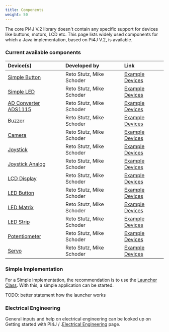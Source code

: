 ```yaml
---
title: Components
weight: 50
---
```


The core Pi4J V.2 library doesn't contain any specific support for devices like buttons, motors, LCD etc. This page lists widely used components
for which a Java implementation, based on Pi4J V.2, is available.

### Current available components

| Device(s)                     | Developed by          | Link              |
| :---                          | :---                  | :---              |
| [Simple Button](/documentation/device-examples/components/simplebutton) | Reto Stutz, Mike Schoder | [Example Devices](https://github.com/Pi4J/pi4j-example-components)|
| [Simple LED](/documentation/device-examples/components/simpleled) | Reto Stutz, Mike Schoder | [Example Devices](https://github.com/Pi4J/pi4j-example-components)|
| [AD Converter ADS1115](/documentation/device-examples/components/ads1115) | Reto Stutz, Mike Schoder | [Example Devices](https://github.com/Pi4J/pi4j-example-components)|
| [Buzzer](/documentation/device-examples/components/buzzer) | Reto Stutz, Mike Schoder | [Example Devices](https://github.com/Pi4J/pi4j-example-components)|
| [Camera](/documentation/device-examples/components/camera) | Reto Stutz, Mike Schoder | [Example Devices](https://github.com/Pi4J/pi4j-example-components)|
| [Joystick](/documentation/device-examples/components/joystick) | Reto Stutz, Mike Schoder | [Example Devices](https://github.com/Pi4J/pi4j-example-components)|
| [Joystick Analog](/documentation/device-examples/components/joystickanalog) | Reto Stutz, Mike Schoder | [Example Devices](https://github.com/Pi4J/pi4j-example-components)|
| [LCD Display](/documentation/device-examples/components/lcddisplay) | Reto Stutz, Mike Schoder | [Example Devices](https://github.com/Pi4J/pi4j-example-components)|
| [LED Button](/documentation/device-examples/components/ledbutton) | Reto Stutz, Mike Schoder | [Example Devices](https://github.com/Pi4J/pi4j-example-components)|
| [LED Matrix](/documentation/device-examples/components/ledmatrix) | Reto Stutz, Mike Schoder | [Example Devices](https://github.com/Pi4J/pi4j-example-components)|
| [LED Strip](/documentation/device-examples/components/ledstrip) | Reto Stutz, Mike Schoder | [Example Devices](https://github.com/Pi4J/pi4j-example-components)|
| [Potentiometer](/documentation/device-examples/components/potentiometer) | Reto Stutz, Mike Schoder | [Example Devices](https://github.com/Pi4J/pi4j-example-components)|
| [Servo](/documentation/device-examples/components/servo) | Reto Stutz, Mike Schoder | [Example Devices](https://github.com/Pi4J/pi4j-example-components)|

### Simple Implementation

For a Simple Implementation, the recommendation is to use the [Launcher Class](https://github.com/Pi4J/pi4j-example-components/blob/Dev-Arcade/src/main/java/com/pi4j/example/Launcher.java).
With this, a simple application can be started.

TODO: better statement how the launcher works

### Electrical Engineering
General inputs and help on electrical engineering can be looked up on Getting started with PI4J / .[Electrical Engineering](/getting-started/electricalengeneering/) page.